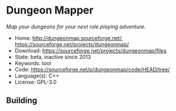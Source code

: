 # Dungeon Mapper

_Map your dungeons for your next role playing adventure._

- Home: http://dungeonmap.sourceforge.net/, https://sourceforge.net/projects/dungeonmap/
- Download: https://sourceforge.net/projects/dungeonmap/files
- State: beta, inactive since 2013
- Keywords: tool
- Code: https://sourceforge.net/p/dungeonmap/code/HEAD/tree/
- Language(s): C++
- License: GPL-3.0

## Building

